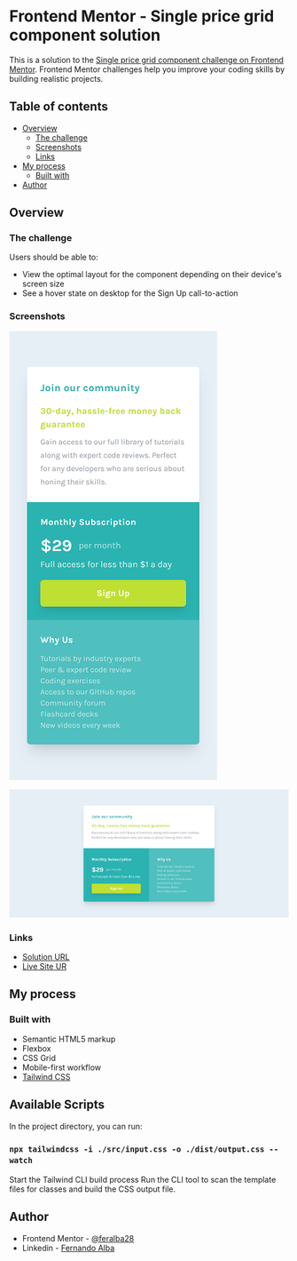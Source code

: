 # Frontend Mentor - Single price grid component solution

This is a solution to the [Single price grid component challenge on Frontend Mentor](https://www.frontendmentor.io/challenges/single-price-grid-component-5ce41129d0ff452fec5abbbc). Frontend Mentor challenges help you improve your coding skills by building realistic projects.

## Table of contents

- [Overview](#overview)
  - [The challenge](#the-challenge)
  - [Screenshots](#screenshots)
  - [Links](#links)
- [My process](#my-process)
  - [Built with](#built-with)
- [Author](#author)

## Overview

### The challenge

Users should be able to:

- View the optimal layout for the component depending on their device's screen size
- See a hover state on desktop for the Sign Up call-to-action

### Screenshots

![Screenshot Mobile](./screenshots/mobile.png)

![Screenshot Desktop](./screenshots/desktop.png)

### Links

- [Solution URL](https://www.frontendmentor.io/solutions/single-price-grid-component-using-tailwind-css-r1HIpYAMc)
- [Live Site UR](https://frontendmentor-single-price-grid-component-rust.vercel.app/)

## My process

### Built with

- Semantic HTML5 markup
- Flexbox
- CSS Grid
- Mobile-first workflow
- [Tailwind CSS](https://tailwindcss.com/)

## Available Scripts

In the project directory, you can run:

### `npx tailwindcss -i ./src/input.css -o ./dist/output.css --watch`

Start the Tailwind CLI build process
Run the CLI tool to scan the template files for classes and build the CSS output file.

## Author

- Frontend Mentor - [@feralba28](https://www.frontendmentor.io/profile/feralba28)
- Linkedin - [Fernando Alba](https://www.linkedin.com/in/alba-fernando/)
